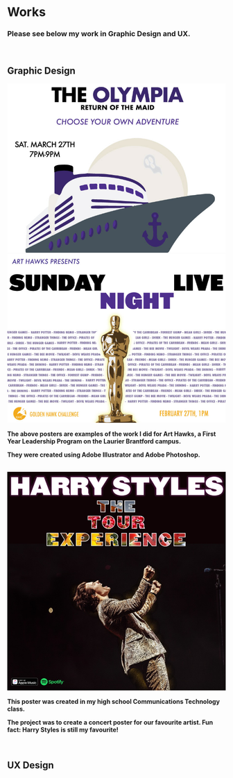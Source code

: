 # Works

### Please see below my work in Graphic Design and UX.

<br>

## Graphic Design

<img src="art-hawks-march-event-poster.jpg" alt="Art Hawks FYLP Event Poster">

<br>
<img src="art-hawks-ghc-reveal-poster.jpg" alt="Art Hawks FYLP Event Poster">

<br>

**The above posters are examples of the work I did for Art Hawks, a First Year Leadership Program on the Laurier Brantford campus.**

**They were created using Adobe Illustrator and Adobe Photoshop.**

<br>

<img src="B73E0BDF-D752-4F96-9784-9E08638DE727_1_105_c.jpeg" alt="Harry Styles Poster">

<br>

**This poster was created in my high school Communications Technology class.**

**The project was to create a concert poster for our favourite artist. Fun fact: Harry Styles is still my favourite!**

<br>

## UX Design

<link href="https://youtu.be/XbM-1oLABg4">